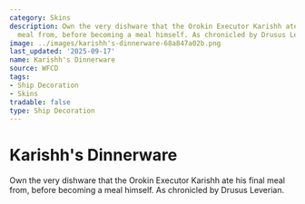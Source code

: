 ```yaml
---
category: Skins
description: Own the very dishware that the Orokin Executor Karishh ate his final
  meal from, before becoming a meal himself. As chronicled by Drusus Leverian.
image: ../images/karishh's-dinnerware-68a847a02b.png
last_updated: '2025-09-17'
name: Karishh's Dinnerware
source: WFCD
tags:
- Ship Decoration
- Skins
tradable: false
type: Ship Decoration
---
```


# Karishh's Dinnerware

Own the very dishware that the Orokin Executor Karishh ate his final meal from, before becoming a meal himself. As chronicled by Drusus Leverian.

